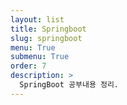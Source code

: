 ```yaml
---
layout: list
title: Springboot
slug: springboot
menu: True
submenu: True
order: 7
description: >
  SpringBoot 공부내용 정리.
---
```

